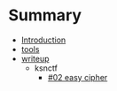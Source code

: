 # Summary

- [Introduction](README.md)
- [tools](tools-summary.md)
- [writeup](writeup-summary.md)
    - ksnctf
        - [#02 easy cipher](writeup/ksnctf/02.md)

